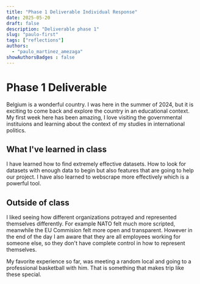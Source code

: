 ```yaml
---
title: "Phase 1 Deliverable Individual Response"
date: 2025-05-20
draft: false
description: "Deliverable phase 1"
slug: "paulo-first"
tags: ["reflections"]
authors:
  - "paulo_martinez_amezaga"
showAuthorsBadges : false
---
```


# Phase 1 Deliverable
Belgium is a wonderful country. I was here in the summer of 2024, but it is exciting to come back and explore the country in an educational context. My first week here has been amazing, I love visiting the governmental instituions and learning about the context of my studies in international politics.

## What I've learned in class
I have learned how to find extremely effective datasets. How to look for datasets with enough data to begin but also features that are going to help our project. I have also learned to webscrape more effectively which is a powerful tool.

## Outside of class
I liked seeing how different organizations potrayed and represented themselves differently. For example NATO felt much more scripted, meanwhile the EU Commision felt more open and transparent. However in the end of the day I am aware that they are all employees working for someone else, so they don't have complete control in how to represent themselves.

My favorite experience so far, was meeting a random local and going to a professional basketball with him. That is something that makes trip like these special. 